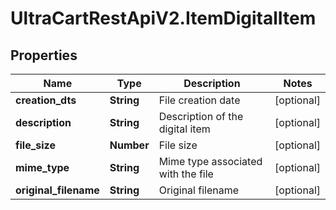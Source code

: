 # UltraCartRestApiV2.ItemDigitalItem

## Properties

Name | Type | Description | Notes
------------ | ------------- | ------------- | -------------
**creation_dts** | **String** | File creation date | [optional] 
**description** | **String** | Description of the digital item | [optional] 
**file_size** | **Number** | File size | [optional] 
**mime_type** | **String** | Mime type associated with the file | [optional] 
**original_filename** | **String** | Original filename | [optional] 


